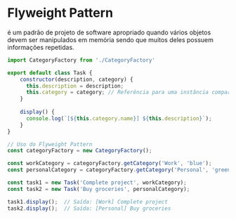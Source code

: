 # Flyweight Pattern

é um padrão de projeto de software apropriado quando vários objetos devem ser manipulados em memória sendo que muitos deles possuem informações repetidas.

```js
import CategoryFactory from './CategoryFactory'

export default class Task {
    constructor(description, category) {
      this.description = description;
      this.category = category; // Referência para uma instância compartilhada de CategoryFlyweight
    }
  
    display() {
      console.log(`[${this.category.name}] ${this.description}`);
    }
}

// Uso do Flyweight Pattern
const categoryFactory = new CategoryFactory();

const workCategory = categoryFactory.getCategory('Work', 'blue');
const personalCategory = categoryFactory.getCategory('Personal', 'green');

const task1 = new Task('Complete project', workCategory);
const task2 = new Task('Buy groceries', personalCategory);

task1.display();  // Saída: [Work] Complete project
task2.display();  // Saída: [Personal] Buy groceries
```
